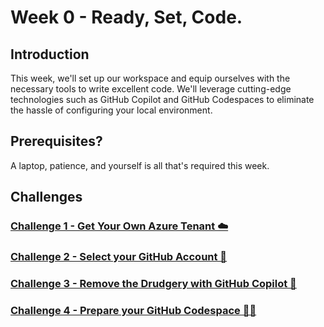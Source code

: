 # Week 0 - Ready, Set, Code.

## Introduction 
This week, we'll set up our workspace and equip ourselves with the necessary tools to write excellent code. We'll leverage cutting-edge technologies such as GitHub Copilot and GitHub Codespaces to eliminate the hassle of configuring your local environment.

## Prerequisites? 
A laptop, patience, and yourself is all that's required this week.

## Challenges 

### [Challenge 1 - Get Your Own Azure Tenant ☁️](challenge1.md)

### [Challenge 2 - Select your GitHub Account 🚀](challenge2.md)

### [Challenge 3 - Remove the Drudgery with GitHub Copilot 🤖](challenge3.md)

### [Challenge 4 - Prepare your GitHub Codespace 😶‍🌫️](challenge4.md)
